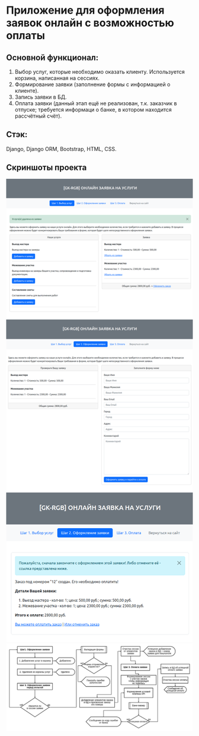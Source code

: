 # Приложение для оформления заявок онлайн с возможностью оплаты

## Основной функционал:
1. Выбор услуг, которые необходимо оказать клиенту. Используется корзина, написанная на сессиях.
2. Формирование заявки (заполнение формы с информацией о клиенте).
3. Запись заявки в БД.
4. Оплата заявки (данный этап ещё не реализован, т.к. заказчик в отпуске; требуется информаци о банке, в котором находится рассчётный счёт).

## Стэк:
Django, Django ORM, Bootstrap, HTML, CSS.

## Скриншоты проекта
![Скриншот 1](https://github.com/shakertov/gkrgb_requests/blob/main/images/1.png)
![Скриншот 2](https://github.com/shakertov/gkrgb_requests/blob/main/images/2.png)
![Скриншот 3](https://github.com/shakertov/gkrgb_requests/blob/main/images/4.png)
![Скриншот 4](https://github.com/shakertov/gkrgb_requests/blob/main/images/diagram.png)

